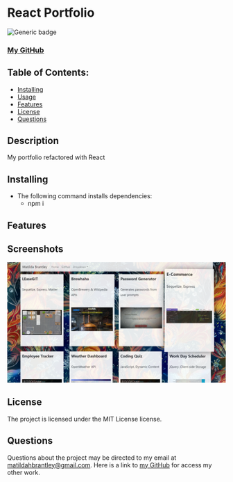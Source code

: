  # React Portfolio
![Generic badge](https://img.shields.io/badge/License-MIT-blue.svg)
### [My GitHub](https://github.com/matildabrantley)
## Table of Contents:
* [Installing](#installing)
* [Usage](#usage)
* [Features](#features)
* [License](#license)
* [Questions](#questions)
## Description
My portfolio refactored with React
## Installing 
* The following command installs dependencies:
  * npm i

## Features
## Screenshots
![Screenshot](screenshot.png)
## License
The project is licensed under the MIT License license.
## Questions
Questions about the project may be directed to my email at matildahbrantley@gmail.com.
Here is a link to [my GitHub](https://github.com/matildabrantley) 
for access my other work.
